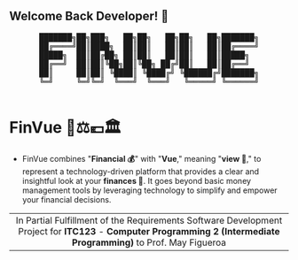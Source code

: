 ## Welcome Back Developer! 👋

<pre align="center">
███████╗██╗███╗   ██╗██╗   ██╗██╗   ██╗███████╗
██╔════╝██║████╗  ██║██║   ██║██║   ██║██╔════╝
█████╗  ██║██╔██╗ ██║██║   ██║██║   ██║█████╗  
██╔══╝  ██║██║╚██╗██║╚██╗ ██╔╝██║   ██║██╔══╝  
██║     ██║██║ ╚████║ ╚████╔╝ ╚██████╔╝███████╗
╚═╝     ╚═╝╚═╝  ╚═══╝  ╚═══╝   ╚═════╝ ╚══════╝
                                                                                                                   
</pre>

# FinVue 💸⚖️💶🏛
  - FinVue combines "**Financial 💰**" with "**Vue**," meaning "**view 👀**," to represent a technology-driven platform that provides a clear and insightful look at your **finances 💼**. It goes beyond basic money management tools by leveraging technology to simplify and empower your financial decisions.



|                                                                                      |
|:------------------------------------------------------------------------------------:|
| In Partial Fulfillment of the Requirements Software Development Project for **ITC123** - **Computer Programming 2 (Intermediate Programming)** to Prof. May Figueroa |

